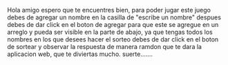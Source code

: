 Hola amigo espero que te encuentres bien, para poder jugar este juego debes de agregar un nombre en la casilla de "escribe un nombre"
despues debes de dar click en el boton de agregar para que este se agregue en un arreglo y pueda ser visible en la parte de abajo, ya que tengas todos los nombres en los que desees hacer el sorteo debes de dar click en el boton de sortear 
y observar la respuesta de manera ramdon que te dara la aplicacion web, que te diviertas mucho.
suerte....... 
